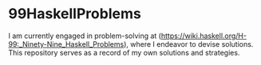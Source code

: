 # 99HaskellProblems
I am currently engaged in problem-solving at (https://wiki.haskell.org/H-99:_Ninety-Nine_Haskell_Problems), where I endeavor to devise solutions. This repository serves as a record of my own solutions and strategies.
